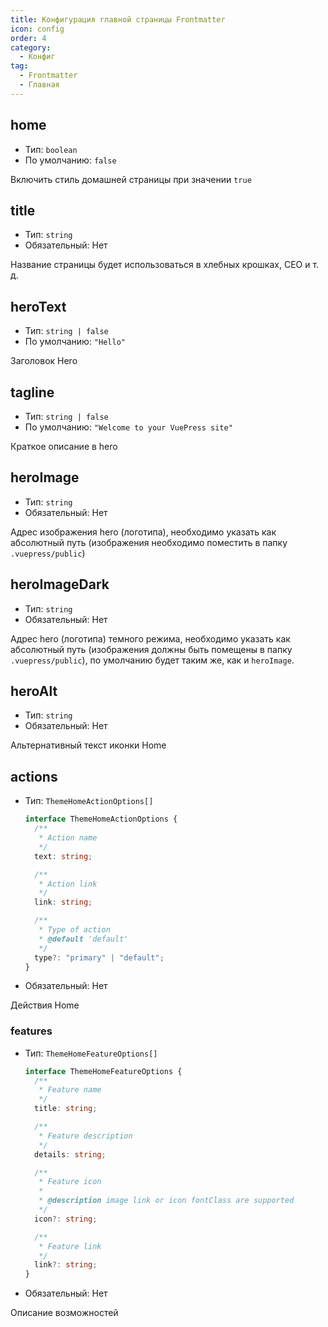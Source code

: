 ```yaml
---
title: Конфигурация главной страницы Frontmatter
icon: config
order: 4
category:
  - Конфиг
tag:
  - Frontmatter
  - Главная
---
```


## home

- Тип: `boolean`
- По умолчанию: `false`

Включить стиль домашней страницы при значении `true`

## title

- Тип: `string`
- Обязательный: Нет

Название страницы будет использоваться в хлебных крошках, СЕО и т. д.

## heroText

- Тип: `string | false`
- По умолчанию: `"Hello"`

Заголовок Hero

## tagline

- Тип: `string | false`
- По умолчанию: `"Welcome to your VuePress site"`

Краткое описание в hero

## heroImage

- Тип: `string`
- Обязательный: Нет

Адрес изображения hero (логотипа), необходимо указать как абсолютный путь (изображения необходимо поместить в папку `.vuepress/public`)

## heroImageDark

- Тип: `string`
- Обязательный: Нет

Адрес hero (логотипа) темного режима, необходимо указать как абсолютный путь (изображения должны быть помещены в папку `.vuepress/public`), по умолчанию будет таким же, как и `heroImage`.

## heroAlt

- Тип: `string`
- Обязательный: Нет

Альтернативный текст иконки Home

## actions

- Тип: `ThemeHomeActionOptions[]`

  ```ts
  interface ThemeHomeActionOptions {
    /**
     * Action name
     */
    text: string;

    /**
     * Action link
     */
    link: string;

    /**
     * Type of action
     * @default 'default'
     */
    type?: "primary" | "default";
  }
  ```

- Обязательный: Нет

Действия Home

### features

- Тип: `ThemeHomeFeatureOptions[]`

  ```ts
  interface ThemeHomeFeatureOptions {
    /**
     * Feature name
     */
    title: string;

    /**
     * Feature description
     */
    details: string;

    /**
     * Feature icon
     *
     * @description image link or icon fontClass are supported
     */
    icon?: string;

    /**
     * Feature link
     */
    link?: string;
  }
  ```

- Обязательный: Нет

Описание возможностей
